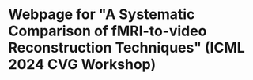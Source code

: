 # Webpage for "A Systematic Comparison of fMRI-to-video Reconstruction Techniques" (ICML 2024 CVG Workshop)

